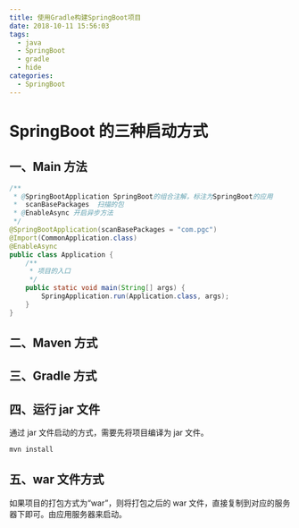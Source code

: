 ```yaml
---
title: 使用Gradle构建SpringBoot项目
date: 2018-10-11 15:56:03
tags:
  - java
  - SpringBoot
  - gradle
  - hide
categories:
  - SpringBoot
---
```


# SpringBoot 的三种启动方式

## 一、Main 方法

```java
/**
 * @SpringBootApplication SpringBoot的组合注解，标注为SpringBoot的应用
 *  scanBasePackages  扫描的包
 * @EnableAsync 开启异步方法
 */
@SpringBootApplication(scanBasePackages = "com.pgc")
@Import(CommonApplication.class)
@EnableAsync
public class Application {
    /**
     * 项目的入口
     */
    public static void main(String[] args) {
        SpringApplication.run(Application.class, args);
    }
}
```

## 二、Maven 方式

## 三、Gradle 方式

## 四、运行 jar 文件

通过 jar 文件启动的方式，需要先将项目编译为 jar 文件。

```java
mvn install
```

## 五、war 文件方式

如果项目的打包方式为“war”，则将打包之后的 war 文件，直接复制到对应的服务器下即可。由应用服务器来启动。
